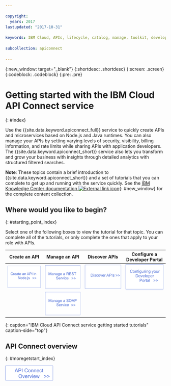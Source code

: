 ```yaml
---

copyright:
  years: 2017
lastupdated: "2017-10-31"

keywords: IBM Cloud, APIs, lifecycle, catalog, manage, toolkit, develop, dev portal

subcollection: apiconnect

---
```



{:new_window: target="_blank"}
{:shortdesc: .shortdesc}
{:screen: .screen}
{:codeblock: .codeblock}
{:pre: .pre}

# Getting started with the IBM Cloud API Connect service
{: #index}

Use the {{site.data.keyword.apiconnect_full}} service to
quickly create APIs and microservices based on Node.js and Java runtimes. You can also manage your APIs by setting varying levels of security, visibility, billing information, and rate limits while sharing APIs with application developers. The {{site.data.keyword.apiconnect_short}} service also lets you transform and grow your business with insights through detailed analytics with structured filtered searches.

**Note**: These topics contain a brief introduction to {{site.data.keyword.apiconnect_short}} and a set of tutorials that you can complete to get up and running with the service quickly. See the [IBM Knowledge Center documentation ![External link icon](../icons/launch-glyph.svg "External link icon")](https://www.ibm.com/support/knowledgecenter/SSFS6T/mapfiles/getting_started_bluemix.html){: #new_window} for the complete content collection.

## Where would you like to begin?
{: #starting_point_index}

Select one of the following boxes to view the tutorial for that topic.  You can complete all of the tutorials, or only complete the ones that apply to your role with APIs.

| Create an API | Manage an API | Discover APIs | Configure a Developer Portal | 
|---------------|------------------------|---------------|-----------------|
| <a href="/docs/services/apiconnect/tutorials?topic=tut_create_api_node"> <img src="/images/art_create_api_node.png" width="200" alt="Create an API with Node.js" /></a> | <a href="/docs/services/apiconnect/tutorials?topic=tut_rest_landing"> <img src="/images/art_manage_rest_service.png" width="200" alt="Manage a REST service" /></a> | <a href="/docs/services/apiconnect/tutorials?topic=tut_discover_apis"> <img src="/images/art_discover_apis.png" width="200" alt="Discover APIs" /></a> | <a href="/docs/services/apiconnect/tutorials?topic=tut_config_dev_portal"> <img src="/images/art_configure_dev_portal.png" width="200" alt="Configure a Developer Portal" /></a> | 
| | <a href="/docs/services/apiconnect/tutorials?topic=tut_manage_soap_api"> <img src="/images/art_manage_soap_service.png" width="200" alt="Manage a SOAP service" /></a> | | |
{: caption="IBM Cloud API Connect service getting started tutorials" caption-side="top"}

## API Connect overview
{: #moregetstart_index}

<a href="/docs/services/apiconnect?topic=apic_overview"> <img src="/images/art_apic_overview.png" width="150" alt="Link to overview materials for API Connect."></a>




